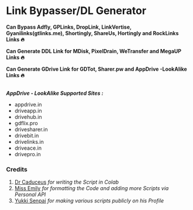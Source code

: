 # Link Bypasser/DL Generator

<b>Can Bypass Adfly, GPLinks, DropLink, LinkVertise, Gyanilinks(gtlinks.me), Shortingly, ShareUs, Hortingly and RockLinks Links 🔥</b><br>

<b>Can Generate DDL Link for MDisk, PixelDrain, WeTransfer and MegaUP Links 🔥</b><br>

<b>Can Generate GDrive Link for GDTot, Sharer.pw and AppDrive -LookAlike Links 🔥</b><br><br>

<b><i>AppDrive - LookAlike Supported Sites :</i></b>
 - appdrive.in
 - driveapp.in
 - drivehub.in
 - gdflix.pro
 - drivesharer.in
 - drivebit.in
 - drivelinks.in
 - driveace.in
 - drivepro.in

### Credits
1. [Dr Caduceus](https://github.com/TheCaduceus) <i> for writing the Script in Colab </i>
2. [Miss Emily](https://github.com/missemily2022) <i> for formatting the Code and adding more Scripts via Personal API </i>
3. [Yukki Senpai](https://github.com/xcscxr) <i> for making various scripts publicly on his Profile </i>
